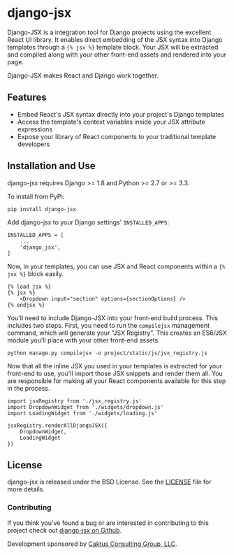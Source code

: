 # django-jsx

Django-JSX is a integration tool for Django projects using the excellent React
UI library. It enables direct embedding of the JSX syntax into Django templates
through a `{% jsx %}` template block. Your JSX will be extracted and compiled
along with your other front-end assets and rendered into your page.

Django-JSX makes React and Django work together.

## Features

- Embed React's JSX syntax directly into your project's Django templates
- Access the template's context variables inside your JSX attribute expressions
- Expose your library of React components to your traditional template developers


## Installation and Use

django-jsx requires Django >= 1.8 and Python >= 2.7 or >= 3.3.

To install from PyPi:

    pip install django-jsx

Add django-jsx to your Django settings' `INSTALLED_APPS`:

    INSTALLED_APPS = [
        ...
        'django_jsx',
    ]

Now, in your templates, you can use JSX and React components within a `{% jsx %}`
block easily.

    {% load jsx %}
    {% jsx %}
        <Dropdown input="section" options={sectionOptions} />
    {% endjsx %}

You'll need to include Django-JSX into your front-end build process. This includes
two steps. First, you need to run the `compilejsx` management command, which will
generate your "JSX Registry". This creates an ES6/JSX module you'll place with your
other front-end assets.

    python manage.py compilejsx -o project/static/js/jsx_registry.js

Now that all the inline JSX you used in your templates is extracted for your
front-end to use, you'll import those JSX snippets and render them all. You are
responsible for making all your React components available for this step in
the process.

    import jsxRegistry from './jsx_registry.js'
    import DropdownWidget from './widgets/dropdown.js'
    import LoadingWidget from './widgets/loading.js'

    jsxRegistry.renderAllDjangoJSX({
        DropdownWidget,
        LoadingWidget
    })



## License

django-jsx is released under the BSD License. See the
[LICENSE](https://github.com/caktus/django-jsx/blob/master/LICENSE) file for more details.


### Contributing

If you think you've found a bug or are interested in contributing to this project
check out [django-jsx on Github](https://github.com/caktus/django-jsx).

Development sponsored by [Caktus Consulting Group, LLC](http://www.caktusgroup.com/services).
